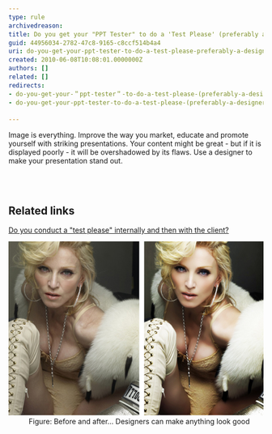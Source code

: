 ```yaml
---
type: rule
archivedreason: 
title: Do you get your "PPT Tester" to do a 'Test Please' (preferably a designer)?
guid: 44956034-2782-47c8-9165-c8ccf514b4a4
uri: do-you-get-your-ppt-tester-to-do-a-test-please-preferably-a-designer
created: 2010-06-08T10:08:01.0000000Z
authors: []
related: []
redirects:
- do-you-get-your-＂ppt-tester＂-to-do-a-test-please-(preferably-a-designer)
- do-you-get-your-ppt-tester-to-do-a-test-please-(preferably-a-designer)

---
```



Image is everything. Improve the way you market, educate and promote yourself with striking presentations. Your content might be great - but if it is displayed poorly - it will be overshadowed by its flaws. Use a designer to make your presentation stand out. 

<br><excerpt class='endintro'></excerpt><br>

  <h2>Related links</h2>
<p><a href=/conduct-a-test-please-internally-and-then-with-the-client>Do you conduct a "test please" internally and then with the client?</a></p>
<dl>
    <dt><img class="ms-rteCustom-ImageArea" src="before_after.jpg" alt="" /> </dt>
    <dd class="ms-rteCustom-FigureNormal">Figure: Before and after... Designers can make anything look good </dd>
    <dd></dd>
</dl>



